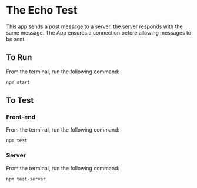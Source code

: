 # The Echo Test #

This app sends a post message to a server, the server responds with the same message. The App ensures a connection before allowing messages to be sent.


## To Run ##

From the terminal, run the following command:

`npm start`

## To Test ##

### Front-end ###

From the terminal, run the following command:

`npm test`

### Server ###

From the terminal, run the following command:

`npm test-server`
